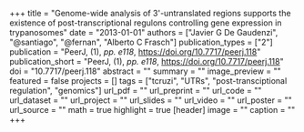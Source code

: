 +++
title = "Genome-wide analysis of 3'-untranslated regions supports the existence of post-transcriptional regulons controlling gene expression in trypanosomes"
date = "2013-01-01"
authors = ["Javier G De Gaudenzi", "@santiago", "@fernan", "Alberto C Frasch"]
publication_types = ["2"]
publication = "PeerJ, (1), _pp. e118_, https://doi.org/10.7717/peerj.118"
publication_short = "PeerJ, (1), _pp. e118_, https://doi.org/10.7717/peerj.118"
doi = "10.7717/peerj.118"
abstract = ""
summary = ""
image_preview = ""
featured = false
projects = []
tags = ["tcruzi", "UTRs", "post-transciptional regulation", "genomics"]
url_pdf = ""
url_preprint = ""
url_code = ""
url_dataset = ""
url_project = ""
url_slides = ""
url_video = ""
url_poster = ""
url_source = ""
math = true
highlight = true
[header]
image = ""
caption = ""
+++
